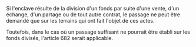   
Si l'enclave résulte de la division d'un fonds par suite d'une vente, d'un échange, d'un partage ou de tout autre contrat, le passage ne peut être demandé que sur les terrains qui ont fait l'objet de ces actes.   

  
Toutefois, dans le cas où un passage suffisant ne pourrait être établi sur les fonds divisés, l'article 682 serait applicable.  
